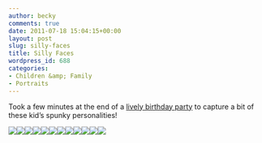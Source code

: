 ```yaml
---
author: becky
comments: true
date: 2011-07-18 15:04:15+00:00
layout: post
slug: silly-faces
title: Silly Faces
wordpress_id: 688
categories:
- Children &amp; Family
- Portraits
---
```


Took a few minutes at the end of a [lively birthday party](http://bandofcharacters.wordpress.com/2011/07/04/summer-birthday-party/) to capture a bit of these kid’s spunky personalities!




[![](http://beta.beckyjenson.com/wp-content/uploads/2011/07/blog-June11-00011.jpg)](http://beta.beckyjenson.com/wp-content/uploads/2011/07/blog-June11-00011.jpg)[![](http://beta.beckyjenson.com/wp-content/uploads/2011/07/blog-June11-00021.jpg)](http://beta.beckyjenson.com/wp-content/uploads/2011/07/blog-June11-00021.jpg)[![](http://beta.beckyjenson.com/wp-content/uploads/2011/07/blog-June11-00031.jpg)](http://beta.beckyjenson.com/wp-content/uploads/2011/07/blog-June11-00031.jpg)[![](http://beta.beckyjenson.com/wp-content/uploads/2011/07/blog-June11-00041.jpg)](http://beta.beckyjenson.com/wp-content/uploads/2011/07/blog-June11-00041.jpg)[![](http://beta.beckyjenson.com/wp-content/uploads/2011/07/blog-June11-00051.jpg)](http://beta.beckyjenson.com/wp-content/uploads/2011/07/blog-June11-00051.jpg)[![](http://beta.beckyjenson.com/wp-content/uploads/2011/07/blog-June11-00061.jpg)](http://beta.beckyjenson.com/wp-content/uploads/2011/07/blog-June11-00061.jpg)[![](http://beta.beckyjenson.com/wp-content/uploads/2011/07/blog-June11-00071.jpg)](http://beta.beckyjenson.com/wp-content/uploads/2011/07/blog-June11-00071.jpg)[![](http://beta.beckyjenson.com/wp-content/uploads/2011/07/blog-June11-00081.jpg)](http://beta.beckyjenson.com/wp-content/uploads/2011/07/blog-June11-00081.jpg)[![](http://beta.beckyjenson.com/wp-content/uploads/2011/07/blog-June11-00091.jpg)](http://beta.beckyjenson.com/wp-content/uploads/2011/07/blog-June11-00091.jpg)[![](http://beta.beckyjenson.com/wp-content/uploads/2011/07/blog-June11-00101.jpg)](http://beta.beckyjenson.com/wp-content/uploads/2011/07/blog-June11-00101.jpg)[![](http://beta.beckyjenson.com/wp-content/uploads/2011/07/blog-June11-00111.jpg)](http://beta.beckyjenson.com/wp-content/uploads/2011/07/blog-June11-00111.jpg)[![](http://beta.beckyjenson.com/wp-content/uploads/2011/07/blog-June11-00121.jpg)](http://beta.beckyjenson.com/wp-content/uploads/2011/07/blog-June11-00121.jpg)
